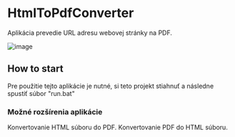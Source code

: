 # HtmlToPdfConverter
Aplikácia prevedie URL adresu webovej stránky na PDF.

![image](https://user-images.githubusercontent.com/16561484/225041065-3014b3b6-7cc9-4bb4-8e80-6b3d712c9116.png)

## How to start
Pre použitie tejto aplikácie je nutné, si teto projekt stiahnuť a následne spustiť súbor "run.bat"

### Možné rozšírenia aplikácie
Konvertovanie HTML súboru do PDF.
Konvertovanie PDF do HTML súboru.


